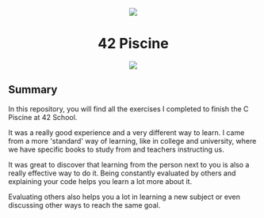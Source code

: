 <p align="center">
    <img src="https://www.42porto.com/wp-content/uploads/2024/08/42-Porto-Horizontal.png"/>
</p>
<h1 align="center">42 Piscine</h1>
<p align="center">
    <img src="https://github.com/user-attachments/assets/0a106106-d59b-4458-88ba-131e4f7835aa"/>
</p>

## Summary
<p>In this repository, you will find all the exercises I completed to finish the C Piscine at 42 School.</p> 
<p>It was a really good experience and a very different way to learn. I came from a more 'standard' way of learning, like in college and university, where we have specific books to study from and teachers instructing us.</p> 
<p>It was great to discover that learning from the person next to you is also a really effective way to do it. Being constantly evaluated by others and explaining your code helps you learn a lot more about it.</p>
<p>Evaluating others also helps you a lot in learning a new subject or even discussing other ways to reach the same goal.</p>